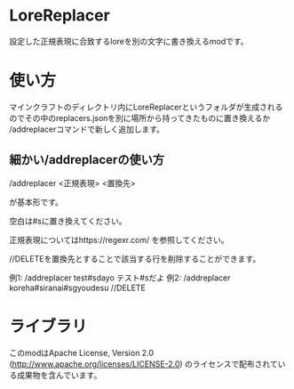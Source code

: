 # LoreReplacer
設定した正規表現に合致するloreを別の文字に書き換えるmodです。
# 使い方
マインクラフトのディレクトリ内にLoreReplacerというフォルダが生成されるのでその中のreplacers.jsonを別に場所から持ってきたものに置き換えるか
/addreplacerコマンドで新しく追加します。
## 細かい/addreplacerの使い方
/addreplacer <正規表現> <置換先>

が基本形です。

空白は#sに置き換えてください。

正規表現についてはhttps://regexr.com/ を参照してください。

//DELETEを置換先とすることで該当する行を削除することができます。

例1: /addreplacer test#sdayo テスト#sだよ
例2: /addreplacer koreha#siranai#sgyoudesu //DELETE
# ライブラリ
このmodはApache License, Version 2.0 (http://www.apache.org/licenses/LICENSE-2.0) のライセンスで配布されている成果物を含んでいます。
